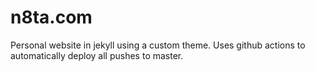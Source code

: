 # n8ta.com
Personal website in jekyll using a custom theme. Uses github actions to automatically deploy all pushes to master.